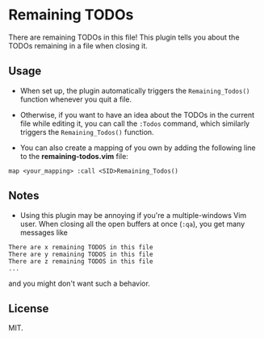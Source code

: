 # Remaining TODOs
There are <x> remaining TODOs in this file!
This plugin tells you about the TODOs remaining in a file when closing it.

## Usage

* When set up, the plugin automatically triggers the `Remaining_Todos()` function
whenever you quit a file.

* Otherwise, if you want to have an idea about the TODOs in the current file
while editing it, you can call the `:Todos` command, which similarly triggers 
the `Remaining_Todos()` function.

* You can also create a mapping of you own by adding the following line to the **remaining-todos.vim** file:
```vim
map <your_mapping> :call <SID>Remaining_Todos()
```

## Notes

* Using this plugin may be annoying if you're a multiple-windows Vim user. When 
closing all the open buffers at once (`:qa`), you get many messages like
```
There are x remaining TODOS in this file
There are y remaining TODOS in this file
There are z remaining TODOS in this file
...
```
and you might don't want such a behavior.

## License

MIT.
